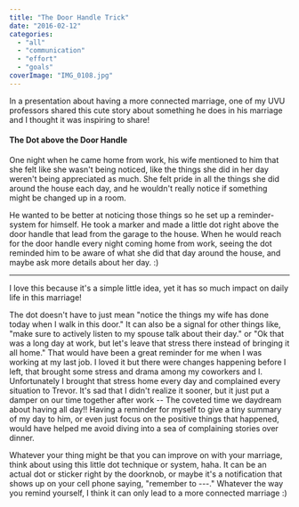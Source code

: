 ```yaml
---
title: "The Door Handle Trick"
date: "2016-02-12"
categories: 
  - "all"
  - "communication"
  - "effort"
  - "goals"
coverImage: "IMG_0108.jpg"
---
```


In a presentation about having a more connected marriage, one of my UVU professors shared this cute story about something he does in his marriage and I thought it was inspiring to share!

#### The Dot above the Door Handle

One night when he came home from work, his wife mentioned to him that she felt like she wasn't being noticed, like the things she did in her day weren't being appreciated as much. She felt pride in all the things she did around the house each day, and he wouldn't really notice if something might be changed up in a room.

He wanted to be better at noticing those things so he set up a reminder-system for himself. He took a marker and made a little dot right above the door handle that lead from the garage to the house. When he would reach for the door handle every night coming home from work, seeing the dot reminded him to be aware of what she did that day around the house, and maybe ask more details about her day. :)

* * *

I love this because it's a simple little idea, yet it has so much impact on daily life in this marriage!

The dot doesn't have to just mean "notice the things my wife has done today when I walk in this door." It can also be a signal for other things like, "make sure to actively listen to my spouse talk about their day." or "Ok that was a long day at work, but let's leave that stress there instead of bringing it all home." That would have been a great reminder for me when I was working at my last job. I loved it but there were changes happening before I left, that brought some stress and drama among my coworkers and I. Unfortunately I brought that stress home every day and complained every situation to Trevor. It's sad that I didn't realize it sooner, but it just put a damper on our time together after work -- The coveted time we daydream about having all day!! Having a reminder for myself to give a tiny summary of my day to him, or even just focus on the positive things that happened, would have helped me avoid diving into a sea of complaining stories over dinner.

Whatever your thing might be that you can improve on with your marriage, think about using this little dot technique or system, haha. It can be an actual dot or sticker right by the doorknob, or maybe it's a notification that shows up on your cell phone saying, "remember to ---." Whatever the way you remind yourself, I think it can only lead to a more connected marriage :)
